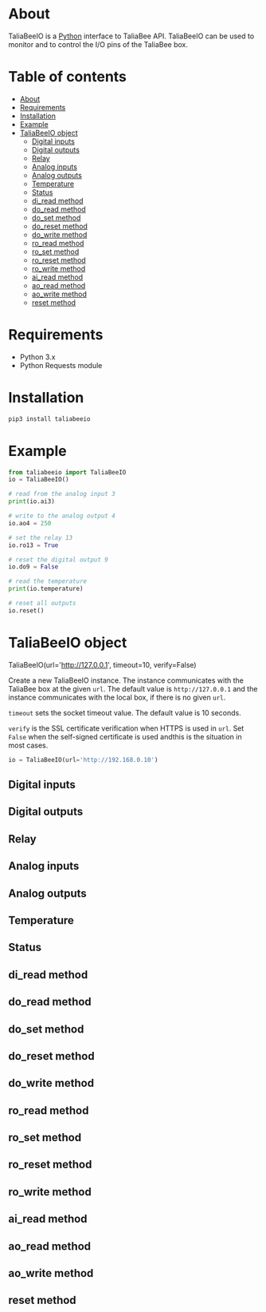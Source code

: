 About
=====
TaliaBeeIO is a [Python](https://www.python.org/) interface to TaliaBee API. TaliaBeeIO can be used to monitor and to control the I/O pins of the TaliaBee box.

Table of contents
=================

- [About](#about)
- [Requirements](#requirements)
- [Installation](#installation)
- [Example](#example)
- [TaliaBeeIO object](#taliabeeio-object)
    - [Digital inputs](#digital-inputs)
    - [Digital outputs](#digital-outputs)
    - [Relay](#relay)
    - [Analog inputs](#analog-inputs)
    - [Analog outputs](#analog-outputs)
    - [Temperature](#temperature)
    - [Status](#status)
    - [di_read method](#di_read-method)
    - [do_read method](#do_read-method)
    - [do_set method](#do_set-method)
    - [do_reset method](#do_reset-method)
    - [do_write method](#do_write-method)
    - [ro_read method](#ro_read-method)
    - [ro_set method](#ro_set-method)
    - [ro_reset method](#ro_reset-method)
    - [ro_write method](#ro_write-method)
    - [ai_read method](#ai_read-method)
    - [ao_read method](#ao_read-method)
    - [ao_write method](#ao_write-method)
    - [reset method](#reset-method)

Requirements
============
- Python 3.x
- Python Requests module

Installation
============
```bash
pip3 install taliabeeio
```

Example
=======
```python
from taliabeeio import TaliaBeeIO
io = TaliaBeeIO()

# read from the analog input 3
print(io.ai3)

# write to the analog output 4
io.ao4 = 250

# set the relay 13
io.ro13 = True

# reset the digital output 9
io.do9 = False

# read the temperature
print(io.temperature)

# reset all outputs
io.reset()
```

TaliaBeeIO object
=================
TaliaBeeIO(url='http://127.0.0.1', timeout=10, verify=False)

Create a new TaliaBeeIO instance. The instance communicates with the TaliaBee box at the given `url`. The default value is `http://127.0.0.1` and the instance communicates with the local box, if there is no given `url`.

`timeout` sets the socket timeout value. The default value is 10 seconds.

`verify` is the SSL certificate verification when HTTPS is used in `url`. Set `False` when the self-signed certificate is used andthis is the situation in most cases.

```python
io = TaliaBeeIO(url='http://192.168.0.10')
```

Digital inputs
--------------

Digital outputs
---------------

Relay
-----

Analog inputs
-------------

Analog outputs
--------------

Temperature
-----------

Status
------

di_read method
--------------

do_read method
--------------

do_set method
-------------

do_reset method
---------------

do_write method
---------------

ro_read method
--------------

ro_set method
-------------

ro_reset method
---------------

ro_write method
---------------

ai_read method
--------------

ao_read method
--------------

ao_write method
---------------

reset method
------------
